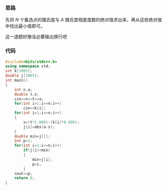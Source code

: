 ### 思路
先将 $N$ 个备选点的摄氏度与 $A$ 摄氏度相差度数的绝对值求出来，再从这些绝对值中找出最小值即可。

这一道题好像没必要输出换行吧

### 代码
```cpp
#include<bits/stdc++.h>
using namespace std;
int k[1005];
double j[1005];
int main()
{
	int n,a;
	double t,s;
	cin>>n>>t>>a;
	for(int i=1;i<=n;i++)
		cin>>k[i];
	for(int i=1;i<=n;i++)
	{
		s=(t*1.000)-(k[i]*0.006);
		j[i]=abs(a-s);
	}		
	double min=j[1];
	int p=1;
	for(int i=2;i<=n;i++)
		if(j[i]<min)
		{
			min=j[i];
			p=i;
		}
	cout<<p;
	return 0;	
}